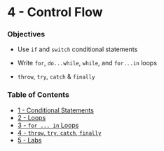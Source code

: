 # 4 - Control Flow
### Objectives
* Use `if` and `switch` conditional statements
  
* Write `for`, `do...while`, `while`, and `for...in` loops
  
* `throw`, `try`, `catch` & `finally`

  
### Table of Contents
* [1 - Conditional Statements](1_ConditionalStatements.md)
* [2 - Loops](2_Loops.md)
* [3 - `for ... in` Loops](3_ForInLoop.md)
* [4 - `throw`, `try`, `catch`, `finally`](4_ThrowTryCatchFinally.md)
* [5 - Labs](5_Labs.md)